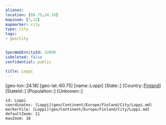 ```yaml
---
aliases: 
location: [60.75,24.18]
mapzoom: [7,12] 
mapmarker: city 
type: City
tags:
- geo/City


SpocWebEntityId: 32090
isDeleted: false
confidential: public

title: Loppi
---
```

[geo-lon::24.18]
[geo-lat::60.75]
[name::Loppi]
[State::]
[Country::[Finland](geo/Continent/Europe/Finland.md)]
[StateId::]
[Population::]
[Unknown::]


```leaflet
id: Loppi
coordinates: [Loppi](geo/Continent/Europe/Finland/City/Loppi.md)
markerFile: [Loppi](geo/Continent/Europe/Finland/City/Loppi.md)
defaultZoom: 11 
maxZoom: 18
```


